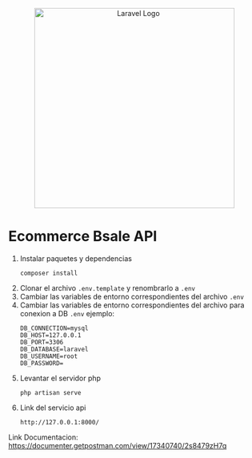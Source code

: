 <p align="center"><a href="https://laravel.com" target="_blank"><img src="https://raw.githubusercontent.com/laravel/art/master/logo-lockup/5%20SVG/2%20CMYK/1%20Full%20Color/laravel-logolockup-cmyk-red.svg" width="400" alt="Laravel Logo"></a></p>

# Ecommerce Bsale API

1. Instalar paquetes y dependencias
    ```
    composer install
    ```
2. Clonar el archivo ``.env.template`` y renombrarlo a ``.env``
3. Cambiar las variables de entorno correspondientes del archivo ``.env``
4. Cambiar las variables de entorno correspondientes del archivo para conexion a DB ``.env`` ejemplo:
    ```
   DB_CONNECTION=mysql
    DB_HOST=127.0.0.1
    DB_PORT=3306
    DB_DATABASE=laravel
    DB_USERNAME=root
    DB_PASSWORD=
   ```
5. Levantar el servidor php
    ```
   php artisan serve
    ```
6. Link del servicio api
   ```
   http://127.0.0.1:8000/
   ```

Link Documentacion:
https://documenter.getpostman.com/view/17340740/2s8479zH7q




